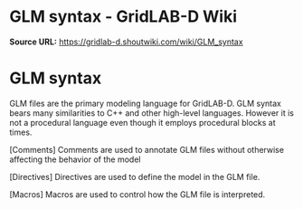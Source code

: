 # GLM syntax - GridLAB-D Wiki

**Source URL:** https://gridlab-d.shoutwiki.com/wiki/GLM_syntax
# GLM syntax

GLM files are the primary modeling language for GridLAB-D. GLM syntax bears many similarities to C++ and other high-level languages. However it is not a procedural language even though it employs procedural blocks at times. 

[Comments]
    Comments are used to annotate GLM files without otherwise affecting the behavior of the model

[Directives]
    Directives are used to define the model in the GLM file.

[Macros]
    Macros are used to control how the GLM file is interpreted.


  
